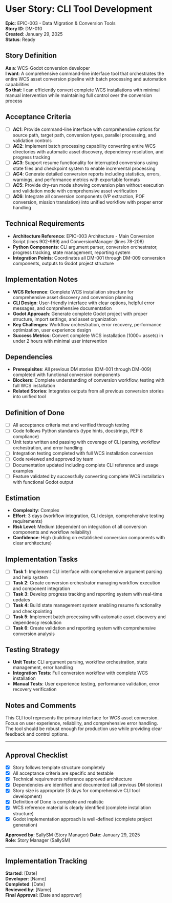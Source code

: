 # User Story: CLI Tool Development

**Epic**: EPIC-003 - Data Migration & Conversion Tools  
**Story ID**: DM-010  
**Created**: January 29, 2025  
**Status**: Ready

## Story Definition
**As a**: WCS-Godot conversion developer  
**I want**: A comprehensive command-line interface tool that orchestrates the entire WCS asset conversion pipeline with batch processing and automation capabilities  
**So that**: I can efficiently convert complete WCS installations with minimal manual intervention while maintaining full control over the conversion process

## Acceptance Criteria
- [ ] **AC1**: Provide command-line interface with comprehensive options for source path, target path, conversion types, parallel processing, and validation controls
- [ ] **AC2**: Implement batch processing capability converting entire WCS directories with automatic asset discovery, dependency resolution, and progress tracking
- [ ] **AC3**: Support resume functionality for interrupted conversions using state files and checkpoint system to enable incremental processing
- [ ] **AC4**: Generate detailed conversion reports including statistics, errors, warnings, and performance metrics with exportable formats
- [ ] **AC5**: Provide dry-run mode showing conversion plan without execution and validation mode with comprehensive asset verification
- [ ] **AC6**: Integrate all conversion components (VP extraction, POF conversion, mission translation) into unified workflow with proper error handling

## Technical Requirements
- **Architecture Reference**: EPIC-003 Architecture - Main Conversion Script (lines 902-989) and ConversionManager (lines 78-208)
- **Python Components**: CLI argument parser, conversion orchestrator, progress tracking, state management, reporting system
- **Integration Points**: Coordinates all DM-001 through DM-009 conversion components, outputs to Godot project structure

## Implementation Notes
- **WCS Reference**: Complete WCS installation structure for comprehensive asset discovery and conversion planning
- **CLI Design**: User-friendly interface with clear options, helpful error messages, and comprehensive documentation
- **Godot Approach**: Generate complete Godot project with proper structure, import settings, and asset organization
- **Key Challenges**: Workflow orchestration, error recovery, performance optimization, user experience design
- **Success Metrics**: Convert complete WCS installation (1000+ assets) in under 2 hours with minimal user intervention

## Dependencies
- **Prerequisites**: All previous DM stories (DM-001 through DM-009) completed with functional conversion components
- **Blockers**: Complete understanding of conversion workflow, testing with full WCS installation
- **Related Stories**: Integrates outputs from all previous conversion stories into unified tool

## Definition of Done
- [ ] All acceptance criteria met and verified through testing
- [ ] Code follows Python standards (type hints, docstrings, PEP 8 compliance)
- [ ] Unit tests written and passing with coverage of CLI parsing, workflow orchestration, and error handling
- [ ] Integration testing completed with full WCS installation conversion
- [ ] Code reviewed and approved by team
- [ ] Documentation updated including complete CLI reference and usage examples
- [ ] Feature validated by successfully converting complete WCS installation with functional Godot output

## Estimation
- **Complexity**: Complex
- **Effort**: 3 days (workflow integration, CLI design, comprehensive testing requirements)
- **Risk Level**: Medium (dependent on integration of all conversion components and workflow reliability)
- **Confidence**: High (building on established conversion components with clear architecture)

## Implementation Tasks
- [ ] **Task 1**: Implement CLI interface with comprehensive argument parsing and help system
- [ ] **Task 2**: Create conversion orchestrator managing workflow execution and component integration
- [ ] **Task 3**: Develop progress tracking and reporting system with real-time updates
- [ ] **Task 4**: Build state management system enabling resume functionality and checkpointing
- [ ] **Task 5**: Implement batch processing with automatic asset discovery and dependency resolution
- [ ] **Task 6**: Create validation and reporting system with comprehensive conversion analysis

## Testing Strategy
- **Unit Tests**: CLI argument parsing, workflow orchestration, state management, error handling
- **Integration Tests**: Full conversion workflow with complete WCS installation
- **Manual Tests**: User experience testing, performance validation, error recovery verification

## Notes and Comments
This CLI tool represents the primary interface for WCS asset conversion. Focus on user experience, reliability, and comprehensive error handling. The tool should be robust enough for production use while providing clear feedback and control options.

---

## Approval Checklist
- [x] Story follows template structure completely
- [x] All acceptance criteria are specific and testable
- [x] Technical requirements reference approved architecture
- [x] Dependencies are identified and documented (all previous DM stories)
- [x] Story size is appropriate (3 days for comprehensive CLI tool development)
- [x] Definition of Done is complete and realistic
- [x] WCS reference material is clearly identified (complete installation structure)
- [x] Godot implementation approach is well-defined (complete project generation)

**Approved by**: SallySM (Story Manager) **Date**: January 29, 2025  
**Role**: Story Manager (SallySM)

---

## Implementation Tracking
**Started**: [Date]  
**Developer**: [Name]  
**Completed**: [Date]  
**Reviewed by**: [Name]  
**Final Approval**: [Date and approver]